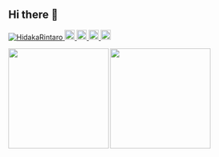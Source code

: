## Hi there 👋
<p align="left"> 
  <a href="https://github.com/HidakaRintaro/HidakaRintaro/">
    <img src="https://komarev.com/ghpvc/?username=HidakaRintaro" alt="HidakaRintaro" />
  </a>
  <a href="http://twitter.com/HidakaRintaro">
    <img height="20" src="https://img.shields.io/twitter/follow/HidakaRintaro?label=Twitter&logo=twitter&style=flat" />
  </a>
  <a href="https://github.com/HidakaRintaro">
    <img height="20" src="https://img.shields.io/github/followers/HidakaRintaro?label=follow&logo=github&style=flat" />
  </a>
  <a href="http://qiita.com/HidakaRintaro">
    <img height="20" src="https://qiita-badge.apiapi.app/s/HidakaRintaro/posts.svg" />
  </a>
  <//qiita.com/HidakaRintaro">
    <img height="20" src="https://qiita-badge.apiapi.app/s/HidakaRintaro/contributions.svg" />
  </a>
</p>
<a href="https://github.com/anuraghazra/github-readme-stats">
  <img align="left" height="200px" src="https://github-readme-stats.vercel.app/api/top-langs/?username=HidakaRintaro&theme=gotham&layout=compact" />
</a>
<a href="https://github.com/anuraghazra/github-readme-stats">
  <img align="left" height="200px" src="https://github-readme-stats.vercel.app/api?username=HidakaRintaro&count_private=true&show_icons=true&theme=gotham" />
</a>
